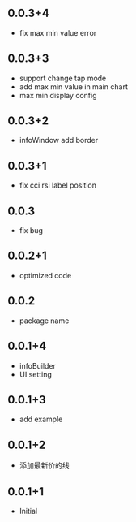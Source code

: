 ## 0.0.3+4
* fix max min value error

## 0.0.3+3
* support change tap mode
* add max min value in main chart
* max min display config

## 0.0.3+2

* infoWindow add border

## 0.0.3+1

* fix cci rsi label position

## 0.0.3

* fix bug

## 0.0.2+1

* optimized code

## 0.0.2

* package name

## 0.0.1+4

* infoBuilder
* UI setting

## 0.0.1+3

* add example

## 0.0.1+2

* 添加最新价的线

## 0.0.1+1

* Initial 

